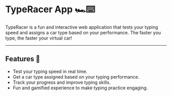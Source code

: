 # TypeRacer App 🏎️⌨️

TypeRacer is a fun and interactive web application that tests your typing speed and assigns a car type based on your performance. The faster you type, the faster your virtual car!  

---

## Features 🚀
- Test your typing speed in real time.
- Get a car type assigned based on your typing performance.
- Track your progress and improve typing skills.
- Fun and gamified experience to make typing practice engaging.
